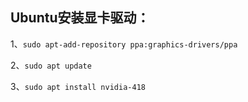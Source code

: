 
## Ubuntu安装显卡驱动：

1、`sudo apt-add-repository ppa:graphics-drivers/ppa`

2、`sudo apt update`

3、`sudo apt install nvidia-418`
